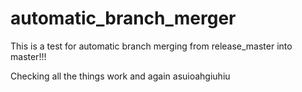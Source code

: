 # automatic_branch_merger

This is a test for automatic branch merging from release_master into master!!!


Checking all the things work
and again
asuioahgiuhiu
